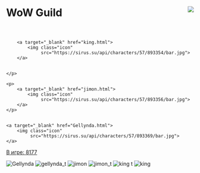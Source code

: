 <!doctype html>
<html lang="ru">
<head>
    <meta charset="UTF-8">
    <meta name="viewport"
          content="width=device-width, user-scalable=no, initial-scale=1.0, maximum-scale=1.0, minimum-scale=1.0">
    <meta http-equiv="X-UA-Compatible" content="ie=edge">
    <title>Guild</title>


</head>
<body>

<h1 class="header" align="centre">
    WoW Guild
    <img class="top" align="right" src="https://sirus.su/images/factions/alliance.png">
</h1>

<header>

</header>
<div class="player">
    <p>

        <a target="_blank" href="king.html">
            <img class="icon"
                 src="https://sirus.su/api/characters/57/893354/bar.jpg">
        </a>


    </p>

    <p>
        <a target="_blank" href="jimon.html">
            <img class="icon"
                 src="https://sirus.su/api/characters/57/893356/bar.jpg">
        </a>
    </p>


    <a target="_blank" href="Gellynda.html">
        <img class="icon"
             src="https://sirus.su/api/characters/57/893369/bar.jpg">
    </a>

</div>

<footer>
    <a href="https://sirus.su/statistic/online" class="statistics-nav nav-link ms-3 text-white position-relative">
        <span class="statistics-bubble"></span>
        <span>В игре:</span>
        <span class="text-success">8177</span>
    </a>
</footer>


</body>
</html>

<link rel="stylesheet" href="index.css">
<script src="pictur.js">

</script>



![Gellynda](https://user-images.githubusercontent.com/115694503/195552810-e2728118-91cc-498b-889f-de9f2eef0a23.png)
![gellynda_t](https://user-images.githubusercontent.com/115694503/195552818-980c1bed-94f7-4279-a900-049f6903104d.png)
![jimon](https://user-images.githubusercontent.com/115694503/195552822-eec36419-82f9-41b8-a4f5-e13915f9c997.png)
![jimon_t](https://user-images.githubusercontent.com/115694503/195552826-c4825145-4f79-464f-928b-92926a22b2c1.png)
![king t](https://user-images.githubusercontent.com/115694503/195552830-ffc9fd9d-5bfc-4ef3-960d-0f4c02c51f89.png)
![king](https://user-images.githubusercontent.com/115694503/195552837-9fd88e1d-863b-4635-ad5a-6704ec0f315d.png)

